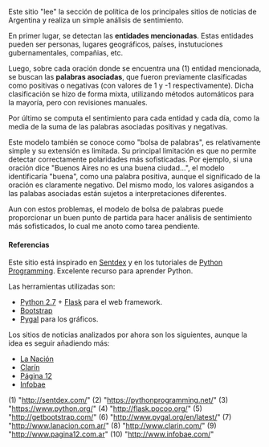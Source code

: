 Este sitio "lee" la sección de política de los principales sitios de noticias
de Argentina y realiza un simple análisis de sentimiento.

En primer lugar, se detectan las **entidades mencionadas**. Estas entidades
pueden ser personas, lugares geográficos, países, instutuciones
gubernamentales, compañias, etc.

Luego, sobre cada oración donde se encuentra una (1) entidad mencionada, se
buscan las **palabras asociadas**, que fueron previamente clasificadas como
positivas o negativas (con valores de 1 y -1 respectivamente). Dicha clasificación se hizo de forma mixta,
utilizando métodos automáticos para la mayoría, pero con revisiones
manuales.

Por último se computa el sentimiento para cada entidad y cada día, como la
media de la suma de las palabras asociadas positivas y negativas.

Este modelo también se conoce como "bolsa de palabras", es relativamente
simple y su extensión es limitada. Su principal limitación es que no permite
detectar correctamente polaridades más sofisticadas. Por ejemplo, si una
oración dice "Buenos Aires no es una buena ciudad...", el modelo
identificaría "buena", como una palabra positiva, aunque el significado de
la oración es claramente negativo. Del mismo modo, los valores asigandos a
las palabas asociadas están sujetos a interpretaciones diferentes.

Aun con estos problemas, el modelo de bolsa de palabras puede proporcionar un buen
punto de partida para hacer análisis de sentimiento más sofisticados, lo
cual me anoto como tarea pendiente.</p>

#### Referencias
Este sitio está inspirado en [Sentdex](1) y en los tutoriales de
[Python Programming](2). Excelente recurso para aprender Python.

Las herramientas utilizadas son:

* [Python 2.7](3) + [Flask](4) para el web framework.
* [Bootstrap](5)
* [Pygal](6) para los gráficos.

Los sitios de noticias analizados por ahora son los siguientes, aunque
la idea es seguir añadiendo más:

* [La Nación](7)
* [Clarín](8)
* [Página 12](9)
* [Infobae](10)

(1) "http://sentdex.com/"
(2) "https://pythonprogramming.net/"
(3) "https://www.python.org/"
(4) "http://flask.pocoo.org/"
(5) "http://getbootstrap.com/"
(6) "http://www.pygal.org/en/latest/"
(7) "http://www.lanacion.com.ar/"
(8) "http://www.clarin.com/"
(9) "http://www.pagina12.com.ar"
(10) "http://www.infobae.com/"




